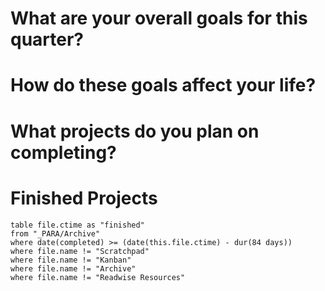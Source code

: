 # What are your overall goals for this quarter?

# How do these goals affect your life?

# What projects do you plan on completing?


# Finished Projects

```dataview
table file.ctime as "finished"
from "_PARA/Archive"
where date(completed) >= (date(this.file.ctime) - dur(84 days))
where file.name != "Scratchpad"
where file.name != "Kanban"
where file.name != "Archive"
where file.name != "Readwise Resources"
```




